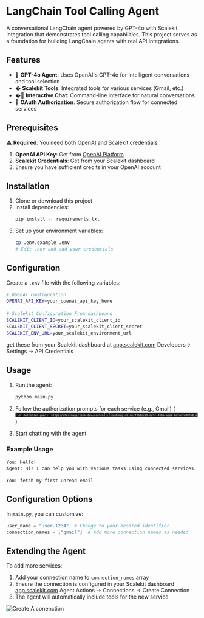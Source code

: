 # LangChain Tool Calling Agent

A conversational LangChain agent powered by GPT-4o with Scalekit integration that demonstrates tool calling capabilities.
This project serves as a foundation for building LangChain agents with real API integrations.

## Features

- 🤖 **GPT-4o Agent**: Uses OpenAI's GPT-4o for intelligent conversations and tool selection
- � **Scalekit Tools**: Integrated tools for various services (Gmail, etc.)
- �💬 **Interactive Chat**: Command-line interface for natural conversations
- 🔗 **OAuth Authorization**: Secure authorization flow for connected services

## Prerequisites

⚠️ **Required**: You need both OpenAI and Scalekit credentials.

1. **OpenAI API Key**: Get from [OpenAI Platform](https://platform.openai.com/api-keys)
2. **Scalekit Credentials**: Get from your Scalekit dashboard
3. Ensure you have sufficient credits in your OpenAI account

## Installation

1. Clone or download this project
2. Install dependencies:
   ```bash
   pip install -r requirements.txt
   ```
3. Set up your environment variables:
   ```bash
   cp .env.example .env
   # Edit .env and add your credentials
   ```

## Configuration

Create a `.env` file with the following variables:

```bash
# OpenAI Configuration
OPENAI_API_KEY=your_openai_api_key_here

# Scalekit Configuration From dashboard
SCALEKIT_CLIENT_ID=your_scalekit_client_id
SCALEKIT_CLIENT_SECRET=your_scalekit_client_secret
SCALEKIT_ENV_URL=your_scalekit_environment_url
```
get these from your Scalekit dashboard at [app.scalekit.com](https://app.scalekit.com) 
Developers-> Settings -> API Credentials

## Usage

1. Run the agent:
   ```bash
   python main.py
   ```

2. Follow the authorization prompts for each service (e.g., Gmail)
(![alt text](image.png))
3. Start chatting with the agent

### Example Usage

```
You: Hello!
Agent: Hi! I can help you with various tasks using connected services.

You: fetch my first unread email
```



## Configuration Options

In `main.py`, you can customize:

```python
user_name = "user-1234"  # Change to your desired identifier
connection_names = ["gmail"]  # Add more connection names as needed
```
## Extending the Agent

To add more services:
1. Add your connection name to `connection_names` array
2. Ensure the connection is configured in your Scalekit dashboard [app.scalekit.com](https://app.scalekit.com)
 Agent Actions -> Connections -> Create Connection
3. The agent will automatically include tools for the new service

![Create A conenction](https://github.com/user-attachments/assets/98f7bbad-08a2-4a42-a9f8-c6301cfb72a1)
